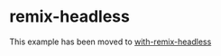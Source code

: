 # remix-headless

This example has been moved to [with-remix-headless](../.././with-remix-headless)
